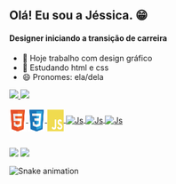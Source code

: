 ## Olá! Eu sou a Jéssica. 😁

<h4>Designer iniciando a transição de carreira</h4>

- 🔭 Hoje trabalho com design gráfico
- 🌱 Estudando html e css 
- 😄 Pronomes: ela/dela

 <div>
   <a href="https://github.com/jeejca">
   <img height="180em" src="https://github-readme-stats.vercel.app/api?username=jeejca&show_icons=true&theme=dracula&include_all_commits=true&count_private=true"/>
   <img height="180em" src="https://github-readme-stats.vercel.app/api/top-langs/?username=jeejca&layout=compact&langs_count=6&theme=dracula"/>
</div>
<br>
<div style="display: inline_block">
  <img align="center" alt="HTML" height="40" width="30" src="https://raw.githubusercontent.com/devicons/devicon/master/icons/html5/html5-original.svg">
  <img align="center" alt="CSS" height="40" width="30" src="https://raw.githubusercontent.com/devicons/devicon/master/icons/css3/css3-original.svg">
  <img align="center" alt="Js" height="40" width="30" src="https://raw.githubusercontent.com/devicons/devicon/master/icons/javascript/javascript-plain.svg"> 
  <img align="center" alt="Js" height="40" width="30" src="https://cdn.jsdelivr.net/gh/devicons/devicon/icons/react/react-original.svg">
  <img align="center" alt="Js" height="40" width="30" src="https://cdn.jsdelivr.net/gh/devicons/devicon/icons/photoshop/photoshop-plain.svg">
  <img align="center" alt="Js" height="40" width="30" src="https://cdn.jsdelivr.net/gh/devicons/devicon/icons/illustrator/illustrator-plain.svg">
</div>

##

<div> 
  <a href="https://instagram.com/jeejca" target="_blank"><img src="https://img.shields.io/badge/-Instagram-%23E4405F?style=for-the-badge&logo=instagram&logoColor=white" target="_blank"></a>
  <a href="https://www.linkedin.com/in/jfontes138/" target="_blank"><img src="https://img.shields.io/badge/-LinkedIn-%230077B5?style=for-the-badge&logo=linkedin&logoColor=white" target="_blank"></a> 
 
  ![Snake animation](https://github.com/jeejca/jeejca/blob/output/github-contribution-grid-snake.svg)

</div>
